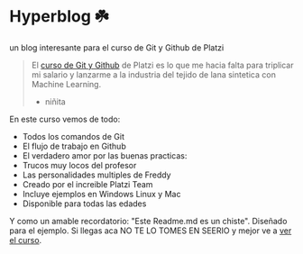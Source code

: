 # Hyperblog ☘️

un blog interesante para el curso de Git y Github de Platzi
> El [curso de Git  y Github](https://platzi.com/cursos/git-github/ "curso de Git  y Github") de Platzi es lo que me hacia falta para triplicar mi salario y lanzarme a la industria del tejido de lana sintetica con Machine Learning.
> * niñita

En este curso vemos de todo:
* Todos los comandos de Git
* El flujo de trabajo en Github
* El verdadero amor por las buenas practicas:
* Trucos muy locos del profesor
* Las personalidades multiples de Freddy
* Creado por el increible Platzi Team
* Incluye ejemplos en Windows Linux y Mac
* Disponible para todas las edades

Y como un amable recordatorio: "Este Readme.md es un chiste". Diseñado para el ejemplo. Si llegas aca NO TE LO TOMES EN SEERIO y mejor ve a [ver el curso](https://platzi.com/clases/1557-git-github/19977-readmemd-es-una-excelente-practica/ "ver el curso").